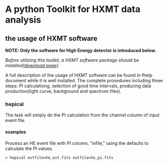 # A python Toolkit for HXMT data analysis


## the usage of HXMT software


**NOTE: Only the software for High Energy detector is introduced below.**


*Before utilizing this toolkit, a HXMT software package should be installed([download page](http://www.hxmt.org/index.php/dataan/2013-03-22-08-13-10)).*

A full description of the usage of HXMT software can be found in fhelp document while it is well installed. The complete prosedures including three steps: PI calculationg, selection of good time intervals, producing data production(light curve, background and spectrum files).

### hepical

The task will simply do the PI calculation from the  channel column of input event file.

#### examples
Process an HE event file with PI column, "infile," using the defaults to calculate the PI values. 
    
`> hepical evtfile=he_evt.fits outfile=he_pi.fits`
